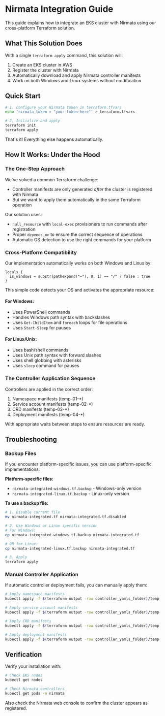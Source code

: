 # Nirmata Integration Guide

This guide explains how to integrate an EKS cluster with Nirmata using our cross-platform Terraform solution.

## What This Solution Does

With a single `terraform apply` command, this solution will:

1. Create an EKS cluster in AWS
2. Register the cluster with Nirmata
3. Automatically download and apply Nirmata controller manifests
4. Work on both Windows and Linux systems without modification

## Quick Start

```bash
# 1. Configure your Nirmata token in terraform.tfvars
echo 'nirmata_token = "your-token-here"' > terraform.tfvars

# 2. Initialize and apply
terraform init
terraform apply
```

That's it! Everything else happens automatically.

## How It Works: Under the Hood

### The One-Step Approach

We've solved a common Terraform challenge:
- Controller manifests are only generated *after* the cluster is registered with Nirmata
- But we want to apply them automatically in the same Terraform operation

Our solution uses:
- `null_resource` with `local-exec` provisioners to run commands after registration
- Proper `depends_on` to ensure the correct sequence of operations
- Automatic OS detection to use the right commands for your platform

### Cross-Platform Compatibility

Our implementation automatically works on both Windows and Linux by:

```hcl
locals {
  is_windows = substr(pathexpand("~"), 0, 1) == "/" ? false : true
}
```

This simple code detects your OS and activates the appropriate resource:

#### For Windows:
- Uses PowerShell commands
- Handles Windows path syntax with backslashes
- Uses `Get-ChildItem` and `foreach` loops for file operations
- Uses `Start-Sleep` for pauses

#### For Linux/Unix:
- Uses bash/shell commands
- Uses Unix path syntax with forward slashes
- Uses shell globbing with asterisks
- Uses `sleep` command for pauses

### The Controller Application Sequence

Controllers are applied in the correct order:
1. Namespace manifests (temp-01-*)
2. Service account manifests (temp-02-*)
3. CRD manifests (temp-03-*)
4. Deployment manifests (temp-04-*)

With appropriate waits between steps to ensure resources are ready.

## Troubleshooting

### Backup Files

If you encounter platform-specific issues, you can use platform-specific implementations:

**Platform-specific files:**
- `nirmata-integrated-windows.tf.backup` - Windows-only version
- `nirmata-integrated-linux.tf.backup` - Linux-only version

**To use a backup file:**

```bash
# 1. Disable current file
mv nirmata-integrated.tf nirmata-integrated.tf.disabled

# 2. Use Windows or Linux specific version
# For Windows:
cp nirmata-integrated-windows.tf.backup nirmata-integrated.tf

# OR for Linux:
cp nirmata-integrated-linux.tf.backup nirmata-integrated.tf

# 3. Apply
terraform apply
```

### Manual Controller Application

If automatic controller deployment fails, you can manually apply them:

```bash
# Apply namespace manifests
kubectl apply -f $(terraform output -raw controller_yamls_folder)/temp-01-*

# Apply service account manifests
kubectl apply -f $(terraform output -raw controller_yamls_folder)/temp-02-*

# Apply CRD manifests
kubectl apply -f $(terraform output -raw controller_yamls_folder)/temp-03-*

# Apply deployment manifests
kubectl apply -f $(terraform output -raw controller_yamls_folder)/temp-04-*
```

## Verification

Verify your installation with:

```bash
# Check EKS nodes
kubectl get nodes

# Check Nirmata controllers
kubectl get pods -n nirmata
```

Also check the Nirmata web console to confirm the cluster appears as registered. 